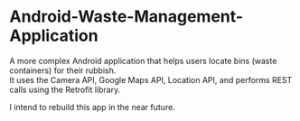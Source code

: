 # Android-Waste-Management-Application
A more complex Android application that helps users locate bins (waste containers) for their rubbish.  
It uses the Camera API, Google Maps API, Location API, and performs REST calls using the Retrofit library.

I intend to rebuild this app in the near future.
